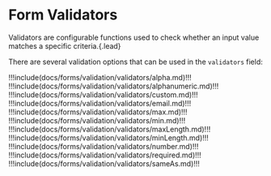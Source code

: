# Form Validators
Validators are configurable functions used to check whether an input value matches a specific criteria.{.lead}

There are several validation options that can be used in the `validators` field:

!!!include(docs/forms/validation/validators/alpha.md)!!!
!!!include(docs/forms/validation/validators/alphanumeric.md)!!!
!!!include(docs/forms/validation/validators/custom.md)!!!
!!!include(docs/forms/validation/validators/email.md)!!!
!!!include(docs/forms/validation/validators/max.md)!!!
!!!include(docs/forms/validation/validators/min.md)!!!
!!!include(docs/forms/validation/validators/maxLength.md)!!!
!!!include(docs/forms/validation/validators/minLength.md)!!!
!!!include(docs/forms/validation/validators/number.md)!!!
!!!include(docs/forms/validation/validators/required.md)!!!
!!!include(docs/forms/validation/validators/sameAs.md)!!! 
